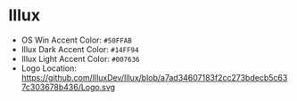 # Illux

 - OS Win Accent Color: `#50FFAB`
 - Illux Dark Accent Color: `#14FF94`
 - Illux Light Accent Color: `#007636`
 - Logo Location: https://github.com/IlluxDev/Illux/blob/a7ad34607183f2cc273bdecb5c637c303678b436/Logo.svg
